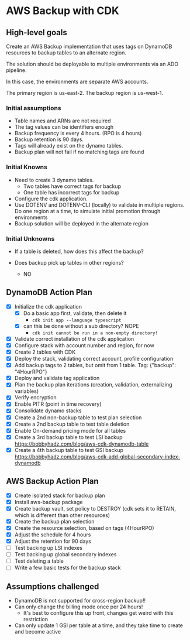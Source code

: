 # AWS Backup with CDK

## High-level goals

Create an AWS Backup implementation that uses tags on DynamoDB resources to backup tables to an alternate region.

The solution should be deployable to multiple environments via an ADO pipeline.

In this case, the environments are separate AWS accounts.

The primary region is us-east-2. The backup region is us-west-1.

### Initial assumptions

- Table names and ARNs are not required
- The tag values can be identifiers enough
- Backup frequency is every 4 hours. (RPO is 4 hours)
- Backup retention is 90 days.
- Tags will already exist on the dynamo tables.
- Backup plan will not fail if no matching tags are found

### Initial Knowns

- Need to create 3 dynamo tables.
  - Two tables have correct tags for backup
  - One table has incorrect tags for backup
- Configure the cdk application.
- Use DOTENV and DOTENV-CLI (locally) to validate in multiple regions. Do one region at a time, to simulate initial promotion through environments
- Backup solution will be deployed in the alternate region

### Initial Unknowns

- If a table is deleted, how does this affect the backup?

- Does backup pick up tables in other regions?
  - NO

## DynamoDB Action Plan

- [x] Initialize the cdk application
  - [x] Do a basic app first, validate, then delete it
    - `cdk init app --language typescript`
  - [x] can this be done without a sub directory? NOPE
    - `cdk init cannot be run in a non-empty directory!`
- [x] Validate correct installation of the cdk application
- [x] Configure stack with account number and region, for now
- [x] Create 2 tables with CDK
- [x] Deploy the stack, validating correct account, profile configuration
- [x] Add backup tags to 2 tables, but omit from 1 table. Tag: {"backup": "4HourRPO"}
- [x] Deploy and validate tag application
- [x] Plan the backup plan iterations (creation, validation, externalizing variables)
- [x] Verify encryption
- [x] Enable PITR (point in time recovery)
- [x] Consolidate dynamo stacks
- [x] Create a 2nd non-backup table to test plan selection
- [x] Create a 2nd backup table to test table deletion
- [x] Enable On-demand pricing mode for all tables
- [x] Create a 3rd backup table to test LSI backup https://bobbyhadz.com/blog/aws-cdk-dynamodb-table
- [x] Create a 4th backup table to test GSI backup https://bobbyhadz.com/blog/aws-cdk-add-global-secondary-index-dynamodb

## AWS Backup Action Plan

- [x] Create isolated stack for backup plan
- [x] Install aws-backup package
- [x] Create backup vault, set policy to DESTROY (cdk sets it to RETAIN, which is different than other resources)
- [x] Create the backup plan selection
- [x] Create the resource selection, based on tags (4HourRPO)
- [x] Adjust the schedule for 4 hours
- [x] Adjust the retention for 90 days
- [ ] Test backing up LSI indexes
- [ ] Test backing up global secondary indexes
- [ ] Test deleting a table
- [ ] Write a few basic tests for the backup stack

## Assumptions challenged

- DynamoDB is not supported for cross-region backup!!
- Can only change the billing mode once per 24 hours!
  - It's best to configure this up front, changes get weird with this restriction
- Can only update 1 GSI per table at a time, and they take time to create and become active
